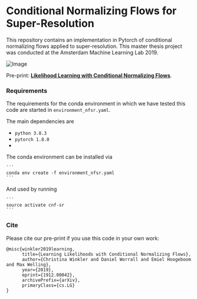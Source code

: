 # Conditional Normalizing Flows for Super-Resolution

This repository contains an implementation in Pytorch of conditional normalizing flows applied to super-resolution.
This master thesis project was conducted at the Amsterdam Machine Learning Lab 2019. 

![Image](https://github.com/christina-winkler/cnfs-super-resolution/blob/master/git_cnf_compare.png?raw=true)

Pre-print:
**[Likelihood Learning with Conditional Normalizing Flows](https://arxiv.org/abs/1912.00042)**.

### Requirements

The requirements for the conda environment in which we have tested this code are started in `environment_nfsr.yaml`.

The main dependencies are 
-   `python 3.8.3`
-   `pytorch 1.8.0` 
-   
The conda environment can be installed via

	```
	conda env create -f environment_nfsr.yaml 
	```
	
And used by running

	```
	source activate cnf-sr
	```

### Cite

Please cite our pre-print if you use this code in your own work:

```
@misc{winkler2019learning,
      title={Learning Likelihoods with Conditional Normalizing Flows}, 
      author={Christina Winkler and Daniel Worrall and Emiel Hoogeboom and Max Welling},
      year={2019},
      eprint={1912.00042},
      archivePrefix={arXiv},
      primaryClass={cs.LG}
}
```

